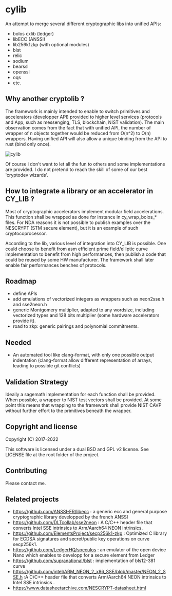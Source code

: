 # cylib
An attempt to merge several different cryptographic libs into unified APIs:
- bolos cxlib (ledger)
- libECC (ANSSI)
- lib256k1zkp (with optional modules)
- blst
- relic
- sodium
- bearssl
- openssl
- oqs
- etc.

## Why another cryptolib ?
The framework is mainly intended to enable to switch primitives and accelerators (developper API) provided to higher level services (protocols and App, such as messenging, TLS, blockchain, NIST validation). The main observation comes from the fact that with unified API, the number of wrapper of n objects together would be reduced from O(n^2) to O(n) wrappers. Having unified API will also allow a unique binding from the API to rust (bind only once). 

![cylib](https://user-images.githubusercontent.com/103030189/178018785-ea4ea373-3eff-418f-a897-f205440740b8.png)

 Of course i don't want to let all the fun to others and some implementations are provided. I do not pretend to reach the skill of some of our best 'cryptodev wizards'.

## How to integrate a library or an accelerator in CY_LIB ?

Most of cryptographic accelerators implement modular field accelerations. This function shall be wrapped as done for instance in cy_wrap_bolos_* files. For NDA reasons it is not possible to publish examples over the NESCRYPT (STM secure element), but it is an example of such cryptocoprocessor.

According to the lib, various level of integration into CY_LIB is possible. One could choose to benefit from asm efficient prime field/elliptic curve implementation to benefit from high performances, then publish a code that could be reused by some HW manufacturer. The framework shall later enable fair performances benches of protocols.

## Roadmap
- define APIs
- add emulations of vectorized integers as wrappers such as neon2sse.h and sse2neon.h 
- generic Montgomery multiplier, adapted to any wordsize, including vectorized types and 128 bits multiplier (some hardware accelerators provide it).
- road to zkp: generic pairings and polynomial commitments.

## Needed
- An automated tool like clang-format, with only one possible output indentation (clang-format allow different representation of arrays, leading to possible git conflicts)

## Validation Strategy
Ideally a sagemath implementation for each function shall be provided. When possible, a wrapper to NIST test vectors shall be provided.
At some point this means that wrapping to the framework shall provide NIST CAVP without further effort to the primitives beneath the wrapper.

## Copyright and license
Copyright (C) 2017-2022

This software is licensed under a dual BSD and GPL v2 license. See LICENSE file at the root folder of the project.

## Contributing
Please contact me.

## Related projects

- https://github.com/ANSSI-FR/libecc : a generic ecc and general purpose cryptographic library developped by the french ANSSI
- https://github.com/DLTcollab/sse2neon : A C/C++ header file that converts Intel SSE intrinsics to Arm/Aarch64 NEON intrinsics.
- https://github.com/ElementsProject/secp256k1-zkp : Optimized C library for ECDSA signatures and secret/public key operations on curve secp256k1.
- https://github.com/LedgerHQ/speculos : an emulator of the open device Nano which enables to developp for a secure element from Ledger
- https://github.com/supranational/blst : implementation of bls12-381 curve
- https://github.com/intel/ARM_NEON_2_x86_SSE/blob/master/NEON_2_SSE.h :A C/C++ header file that converts Arm/Aarch64 NEON intrinsics to Intel SSE intrinsics .
- https://www.datasheetarchive.com/NESCRYPT-datasheet.html


